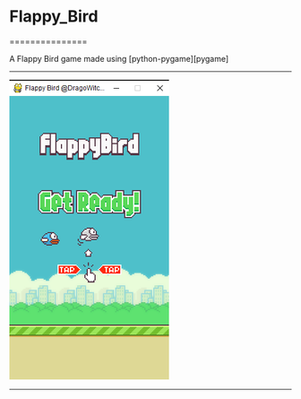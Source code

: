 # Flappy_Bird
===============

A Flappy Bird game made using [python-pygame][pygame]
**************************

![](https://github.com/Dragowitch123/Flappy_Bird/blob/master/gallery/Screenshot%20(1).png)

**************************
